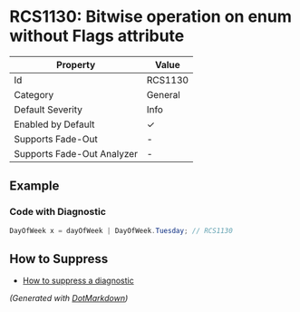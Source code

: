 # RCS1130: Bitwise operation on enum without Flags attribute

| Property                    | Value    |
| --------------------------- | -------- |
| Id                          | RCS1130  |
| Category                    | General  |
| Default Severity            | Info     |
| Enabled by Default          | &#x2713; |
| Supports Fade\-Out          | \-       |
| Supports Fade\-Out Analyzer | \-       |

## Example

### Code with Diagnostic

```csharp
DayOfWeek x = dayOfWeek | DayOfWeek.Tuesday; // RCS1130
```

## How to Suppress

* [How to suppress a diagnostic](../HowToConfigureAnalyzers#how-to-suppress-a-diagnostic)

*\(Generated with [DotMarkdown](http://github.com/JosefPihrt/DotMarkdown)\)*